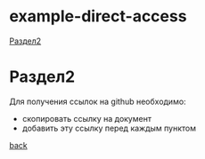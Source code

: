 # example-direct-access
<a class="anchor" id="https://github.com/urevoleg/example-direct-access/blob/main/README.md#1"></a>
[Раздел2](https://github.com/urevoleg/example-direct-access/blob/main/README.md#2)

















































<a class="anchor" id="https://github.com/urevoleg/example-direct-access/blob/main/README.md#2"></a>
# Раздел2
Для получения ссылок на github необходимо:
- скопировать ссылку на документ
- добавить эту ссылку перед каждым пунктом

[back](https://github.com/urevoleg/example-direct-access/blob/main/README.md#1)





